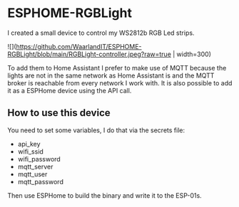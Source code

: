 # ESPHOME-RGBLight

I created a small device to control my WS2812b RGB Led strips.

![](https://github.com/WaarlandIT/ESPHOME-RGBLight/blob/main/RGBLight-controller.jpeg?raw=true | width=300)

To add them to Home Assistant I prefer to make use of MQTT because the lights are not in the same network as Home Assistant is and the MQTT broker is reachable from every network I work with.
It is also possible to add it as a ESPHome device using the API call.

## How to use this device
You need to set some variables, I do that via the secrets file:
- api_key
- wifi_ssid
- wifi_password
- mqtt_server
- mqtt_user
- mqtt_password

Then use ESPHome to build the binary and write it to the ESP-01s.


